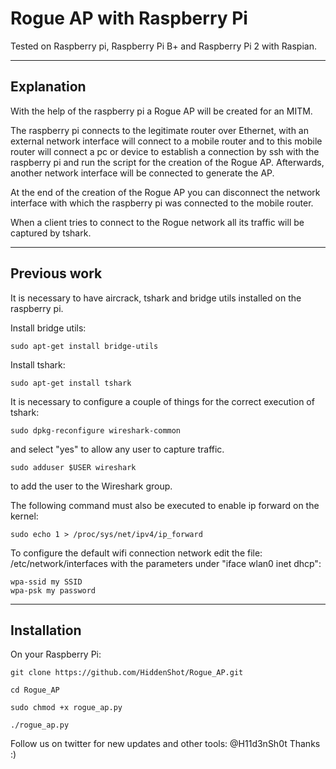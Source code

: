 # Rogue AP with Raspberry Pi

Tested on Raspberry pi, Raspberry Pi B+ and Raspberry Pi 2 with Raspian.

--------------------

## Explanation

With the help of the raspberry pi a Rogue AP will be created for an MITM.

The raspberry pi connects to the legitimate router over Ethernet, with an external network interface will connect to a mobile router and to this mobile router will connect a pc or device to establish a connection by ssh with the raspberry pi and run the script for the creation of the Rogue AP. Afterwards, another network interface will be connected to generate the AP.

At the end of the creation of the Rogue AP you can disconnect the network interface with which the raspberry pi was connected to the mobile router. 

When a client tries to connect to the Rogue network all its traffic will be captured by tshark.

--------------------

## Previous work

It is necessary to have aircrack, tshark and bridge utils installed on the raspberry pi.

Install bridge utils:
```shell
sudo apt-get install bridge-utils
```
Install tshark:
```shell
sudo apt-get install tshark
```
It is necessary to configure a couple of things for the correct execution of tshark:
```shell
sudo dpkg-reconfigure wireshark-common
```
and select "yes" to allow any user to capture traffic.
```shell
sudo adduser $USER wireshark
```
to add the user to the Wireshark group.

The following command must also be executed to enable ip forward on the kernel:
```shell
sudo echo 1 > /proc/sys/net/ipv4/ip_forward
```
To configure the default wifi connection network edit the file: /etc/network/interfaces with the parameters under "iface wlan0 inet dhcp":
```shell
wpa-ssid my SSID
wpa-psk my password
```

--------------------

## Installation 

On your Raspberry Pi:

```shell
git clone https://github.com/HiddenShot/Rogue_AP.git
```
```shell
cd Rogue_AP
```
```shell
sudo chmod +x rogue_ap.py
```
```shell
./rogue_ap.py
```

Follow us on twitter for new updates and other tools: @H11d3nSh0t
Thanks :)
